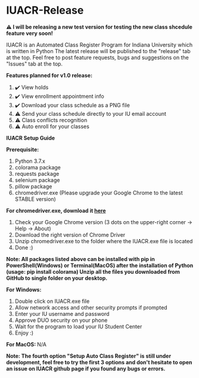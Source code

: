 # IUACR-Release
<b> ⚠️ I will be releasing a new test version for testing the new class shcedule feature very soon! </b>

IUACR is an Automated Class Register Program for Indiana University which is written in Python The latest release will be published to the "release" tab at the top. Feel free to post feature requests, bugs and suggestions on the "Issues" tab at the top.

<b>Features planned for v1.0 release:</b>
1. ✔️ View holds
2. ✔️ View enrollment appointment info
3. ✔️ Download your class schedule as a PNG file
4. ⚠️ Send your class schedule directly to your IU email account
5. ⚠️ Class conflicts recognition
6. ⚠️ Auto enroll for your classes



<b> IUACR Setup Guide </b>

<b> Prerequisite: </b>
1. Python 3.7.x
2. colorama package
3. requests package
4. selenium package
5. pillow package
6. chromedriver.exe (Please upgrade your Google Chrome to the latest STABLE version)

<b> For chromedriver.exe, download it [here](https://chromedriver.chromium.org/downloads) </b>
1. Check your Google Chrome version (3 dots on the upper-right corner -> Help -> About)
2. Download the right version of Chrome Driver
3. Unzip chromedriver.exe to the folder where the IUACR.exe file is located
4. Done :)

<b> Note: All packages listed above can be installed with pip in PowerShell(Windows) or Terminal(MacOS) 
after the installation of Python (usage: pip install colorama)
Unzip all the files you downloaded from GitHub to single folder on your desktop. </b>


<b> For Windows: </b>
1. Double click on IUACR.exe file
2. Allow network access and other security prompts if prompted
3. Enter your IU username and password
4. Approve DUO security on your phone
5. Wait for the program to load your IU Student Center
6. Enjoy :)

<b> For MacOS: </b>
N/A


<b> Note: The fourth option "Setup Auto Class Register" is still under development, feel free to
try the first 3 options and don't hesitate to open an issue on IUACR github page if you found any bugs or errors. <b>
